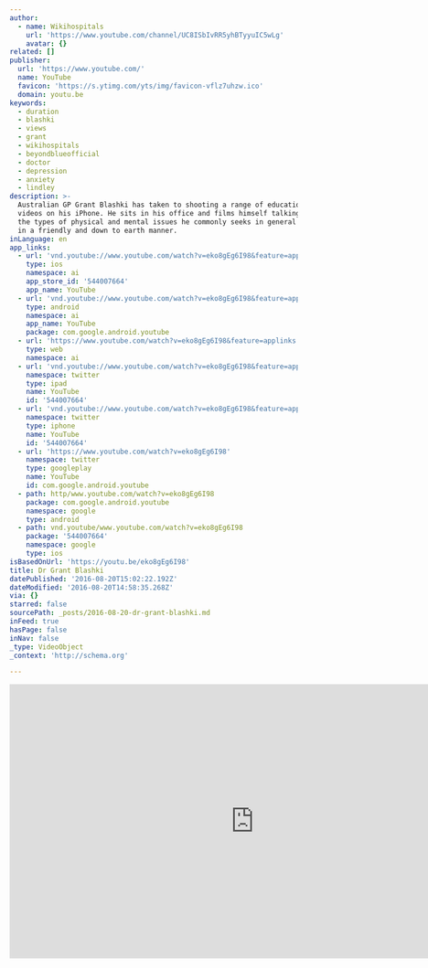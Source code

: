 ```yaml
---
author:
  - name: Wikihospitals
    url: 'https://www.youtube.com/channel/UC8ISbIvRR5yhBTyyuIC5wLg'
    avatar: {}
related: []
publisher:
  url: 'https://www.youtube.com/'
  name: YouTube
  favicon: 'https://s.ytimg.com/yts/img/favicon-vflz7uhzw.ico'
  domain: youtu.be
keywords:
  - duration
  - blashki
  - views
  - grant
  - wikihospitals
  - beyondblueofficial
  - doctor
  - depression
  - anxiety
  - lindley
description: >-
  Australian GP Grant Blashki has taken to shooting a range of educational
  videos on his iPhone. He sits in his office and films himself talking about
  the types of physical and mental issues he commonly seeks in general practice,
  in a friendly and down to earth manner.
inLanguage: en
app_links:
  - url: 'vnd.youtube://www.youtube.com/watch?v=eko8gEg6I98&feature=applinks'
    type: ios
    namespace: ai
    app_store_id: '544007664'
    app_name: YouTube
  - url: 'vnd.youtube://www.youtube.com/watch?v=eko8gEg6I98&feature=applinks'
    type: android
    namespace: ai
    app_name: YouTube
    package: com.google.android.youtube
  - url: 'https://www.youtube.com/watch?v=eko8gEg6I98&feature=applinks'
    type: web
    namespace: ai
  - url: 'vnd.youtube://www.youtube.com/watch?v=eko8gEg6I98&feature=applinks'
    namespace: twitter
    type: ipad
    name: YouTube
    id: '544007664'
  - url: 'vnd.youtube://www.youtube.com/watch?v=eko8gEg6I98&feature=applinks'
    namespace: twitter
    type: iphone
    name: YouTube
    id: '544007664'
  - url: 'https://www.youtube.com/watch?v=eko8gEg6I98'
    namespace: twitter
    type: googleplay
    name: YouTube
    id: com.google.android.youtube
  - path: http/www.youtube.com/watch?v=eko8gEg6I98
    package: com.google.android.youtube
    namespace: google
    type: android
  - path: vnd.youtube/www.youtube.com/watch?v=eko8gEg6I98
    package: '544007664'
    namespace: google
    type: ios
isBasedOnUrl: 'https://youtu.be/eko8gEg6I98'
title: Dr Grant Blashki
datePublished: '2016-08-20T15:02:22.192Z'
dateModified: '2016-08-20T14:58:35.268Z'
via: {}
starred: false
sourcePath: _posts/2016-08-20-dr-grant-blashki.md
inFeed: true
hasPage: false
inNav: false
_type: VideoObject
_context: 'http://schema.org'

---
```

<iframe src="https://cdn.embedly.com/widgets/media.html?src=https%3A%2F%2Fwww.youtube.com%2Fembed%2Feko8gEg6I98%3Ffeature%3Doembed&amp;url=http%3A%2F%2Fwww.youtube.com%2Fwatch%3Fv%3Deko8gEg6I98&amp;image=https%3A%2F%2Fi.ytimg.com%2Fvi%2Feko8gEg6I98%2Fhqdefault.jpg&amp;key=b7d04c9b404c499eba89ee7072e1c4f7&amp;type=text%2Fhtml&amp;schema=youtube" width="854" height="480" scrolling="no" frameborder="0" allowfullscreen="" style=""></iframe>
